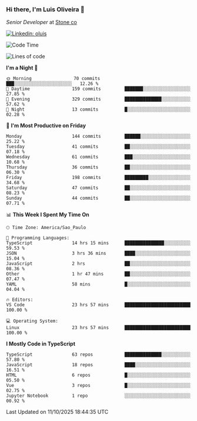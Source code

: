 ### Hi there, I'm Luis Oliveira 👋
*Senior Developer* at [Stone co](https://www.stone.com.br)  

[![Linkedin: oluis](https://img.shields.io/badge/-ooluis-blue?style=flat-square&logo=Linkedin&logoColor=white&link=https://www.linkedin.com/in/ooluis)](https://www.linkedin.com/in/ooluis/)

<!--START_SECTION:waka-->
![Code Time](http://img.shields.io/badge/Code%20Time-5%2C243%20hrs%2023%20mins-blue)

![Lines of code](https://img.shields.io/badge/From%20Hello%20World%20I%27ve%20Written-330.7%20thousand%20lines%20of%20code-blue)

**I'm a Night 🦉** 

```text
🌞 Morning                70 commits          ███░░░░░░░░░░░░░░░░░░░░░░   12.26 % 
🌆 Daytime                159 commits         ███████░░░░░░░░░░░░░░░░░░   27.85 % 
🌃 Evening                329 commits         ██████████████░░░░░░░░░░░   57.62 % 
🌙 Night                  13 commits          █░░░░░░░░░░░░░░░░░░░░░░░░   02.28 % 
```
📅 **I'm Most Productive on Friday** 

```text
Monday                   144 commits         ██████░░░░░░░░░░░░░░░░░░░   25.22 % 
Tuesday                  41 commits          ██░░░░░░░░░░░░░░░░░░░░░░░   07.18 % 
Wednesday                61 commits          ███░░░░░░░░░░░░░░░░░░░░░░   10.68 % 
Thursday                 36 commits          ██░░░░░░░░░░░░░░░░░░░░░░░   06.30 % 
Friday                   198 commits         █████████░░░░░░░░░░░░░░░░   34.68 % 
Saturday                 47 commits          ██░░░░░░░░░░░░░░░░░░░░░░░   08.23 % 
Sunday                   44 commits          ██░░░░░░░░░░░░░░░░░░░░░░░   07.71 % 
```


📊 **This Week I Spent My Time On** 

```text
🕑︎ Time Zone: America/Sao_Paulo

💬 Programming Languages: 
TypeScript               14 hrs 15 mins      ███████████████░░░░░░░░░░   59.53 % 
JSON                     3 hrs 36 mins       ████░░░░░░░░░░░░░░░░░░░░░   15.04 % 
JavaScript               2 hrs               ██░░░░░░░░░░░░░░░░░░░░░░░   08.36 % 
Other                    1 hr 47 mins        ██░░░░░░░░░░░░░░░░░░░░░░░   07.47 % 
YAML                     58 mins             █░░░░░░░░░░░░░░░░░░░░░░░░   04.04 % 

🔥 Editors: 
VS Code                  23 hrs 57 mins      █████████████████████████   100.00 % 

💻 Operating System: 
Linux                    23 hrs 57 mins      █████████████████████████   100.00 % 
```

**I Mostly Code in TypeScript** 

```text
TypeScript               63 repos            ██████████████░░░░░░░░░░░   57.80 % 
JavaScript               18 repos            ████░░░░░░░░░░░░░░░░░░░░░   16.51 % 
HTML                     6 repos             █░░░░░░░░░░░░░░░░░░░░░░░░   05.50 % 
Vue                      3 repos             █░░░░░░░░░░░░░░░░░░░░░░░░   02.75 % 
Jupyter Notebook         1 repo              ░░░░░░░░░░░░░░░░░░░░░░░░░   00.92 % 
```




 Last Updated on 11/10/2025 18:44:35 UTC
<!--END_SECTION:waka-->
